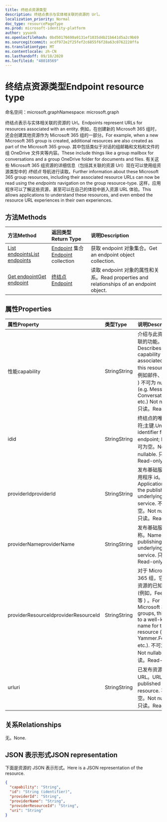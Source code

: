 ```yaml
---
title: 终结点资源类型
description: 终结点表示与实体相关联的资源的 Url。
localization_priority: Normal
doc_type: resourcePageType
ms.prod: microsoft-identity-platform
author: yyuank
ms.openlocfilehash: 0bd50176690a9131ef1035d4b21b641d5a2c9b69
ms.sourcegitcommit: acdf972e2f25fef2c6855f6f28a63c0762228ffa
ms.translationtype: MT
ms.contentlocale: zh-CN
ms.lasthandoff: 09/18/2020
ms.locfileid: "48018569"
---
```

# <a name="endpoint-resource-type"></a><span data-ttu-id="8b8f3-103">终结点资源类型</span><span class="sxs-lookup"><span data-stu-id="8b8f3-103">Endpoint resource type</span></span>

<span data-ttu-id="8b8f3-104">命名空间：microsoft.graph</span><span class="sxs-lookup"><span data-stu-id="8b8f3-104">Namespace: microsoft.graph</span></span>

<span data-ttu-id="8b8f3-105">终结点表示与实体相关联的资源的 Url。</span><span class="sxs-lookup"><span data-stu-id="8b8f3-105">Endpoints represent URLs for resources associated with an entity.</span></span>  <span data-ttu-id="8b8f3-106">例如，在创建新的 Microsoft 365 组时，还会创建其他资源作为 Microsoft 365 组的一部分。</span><span class="sxs-lookup"><span data-stu-id="8b8f3-106">For example, when a new Microsoft 365 group is created, additional resources are also created as part of the Microsoft 365 group.</span></span> <span data-ttu-id="8b8f3-107">其中包括类似于对话的组邮箱和文档和文件的组 OneDrive 文件夹等内容。</span><span class="sxs-lookup"><span data-stu-id="8b8f3-107">These include things like a group mailbox for conversations and a group OneDrive folder for documents and files.</span></span> <span data-ttu-id="8b8f3-108">有关这些 Microsoft 365 组资源的详细信息（包括其关联的资源 Url）现在可以使用组资源类型中的 *终结点* 导航进行读取。</span><span class="sxs-lookup"><span data-stu-id="8b8f3-108">Further information about these Microsoft 365 group resources, including their associated resource URLs can now be read using the *endpoints* navigation on the group resource-type.</span></span> <span data-ttu-id="8b8f3-109">这样，应用程序可以了解这些资源，甚至可以在自己的体验中嵌入资源 URL 体验。</span><span class="sxs-lookup"><span data-stu-id="8b8f3-109">This allows applications to understand these resources, and even embed the resource URL experiences in their own experiences.</span></span> 

## <a name="methods"></a><span data-ttu-id="8b8f3-110">方法</span><span class="sxs-lookup"><span data-stu-id="8b8f3-110">Methods</span></span>

| <span data-ttu-id="8b8f3-111">方法</span><span class="sxs-lookup"><span data-stu-id="8b8f3-111">Method</span></span>           | <span data-ttu-id="8b8f3-112">返回类型</span><span class="sxs-lookup"><span data-stu-id="8b8f3-112">Return Type</span></span>    |<span data-ttu-id="8b8f3-113">说明</span><span class="sxs-lookup"><span data-stu-id="8b8f3-113">Description</span></span>|
|:---------------|:--------|:----------|
|[<span data-ttu-id="8b8f3-114">List endpoints</span><span class="sxs-lookup"><span data-stu-id="8b8f3-114">List endpoints</span></span>](../api/group-list-endpoints.md) |<span data-ttu-id="8b8f3-115">[Endpoint](endpoint.md) 集合</span><span class="sxs-lookup"><span data-stu-id="8b8f3-115">[Endpoint](endpoint.md) collection</span></span>| <span data-ttu-id="8b8f3-116">获取 endpoint 对象集合。</span><span class="sxs-lookup"><span data-stu-id="8b8f3-116">Get an endpoint object collection.</span></span> |
|[<span data-ttu-id="8b8f3-117">Get endpoint</span><span class="sxs-lookup"><span data-stu-id="8b8f3-117">Get endpoint</span></span>](../api/endpoint-get.md) | [<span data-ttu-id="8b8f3-118">终结点</span><span class="sxs-lookup"><span data-stu-id="8b8f3-118">Endpoint</span></span>](endpoint.md) |<span data-ttu-id="8b8f3-119">读取 endpoint 对象的属性和关系。</span><span class="sxs-lookup"><span data-stu-id="8b8f3-119">Read properties and relationships of an endpoint object.</span></span>|

## <a name="properties"></a><span data-ttu-id="8b8f3-120">属性</span><span class="sxs-lookup"><span data-stu-id="8b8f3-120">Properties</span></span>
| <span data-ttu-id="8b8f3-121">属性</span><span class="sxs-lookup"><span data-stu-id="8b8f3-121">Property</span></span>     | <span data-ttu-id="8b8f3-122">类型</span><span class="sxs-lookup"><span data-stu-id="8b8f3-122">Type</span></span>   |<span data-ttu-id="8b8f3-123">说明</span><span class="sxs-lookup"><span data-stu-id="8b8f3-123">Description</span></span>|
|:---------------|:--------|:----------|
| <span data-ttu-id="8b8f3-124">性能</span><span class="sxs-lookup"><span data-stu-id="8b8f3-124">capability</span></span>     | <span data-ttu-id="8b8f3-125">String</span><span class="sxs-lookup"><span data-stu-id="8b8f3-125">String</span></span>  | <span data-ttu-id="8b8f3-126">介绍与此资源相关联的功能。</span><span class="sxs-lookup"><span data-stu-id="8b8f3-126">Describes the capability that is associated with this resource.</span></span> <span data-ttu-id="8b8f3-127"> (，例如邮件、对话等 ) 不可为 null。</span><span class="sxs-lookup"><span data-stu-id="8b8f3-127">(e.g. Messages, Conversations, etc.)  Not nullable.</span></span> <span data-ttu-id="8b8f3-128">只读。</span><span class="sxs-lookup"><span data-stu-id="8b8f3-128">Read-only.</span></span> |
| <span data-ttu-id="8b8f3-129">id</span><span class="sxs-lookup"><span data-stu-id="8b8f3-129">id</span></span>             | <span data-ttu-id="8b8f3-130">String</span><span class="sxs-lookup"><span data-stu-id="8b8f3-130">String</span></span>  | <span data-ttu-id="8b8f3-131">终结点的唯一标识符;主键.</span><span class="sxs-lookup"><span data-stu-id="8b8f3-131">Unique identifier for the endpoint; Key.</span></span> <span data-ttu-id="8b8f3-132">不可为空。</span><span class="sxs-lookup"><span data-stu-id="8b8f3-132">Not nullable.</span></span> <span data-ttu-id="8b8f3-133">只读。</span><span class="sxs-lookup"><span data-stu-id="8b8f3-133">Read-only.</span></span>|
| <span data-ttu-id="8b8f3-134">providerId</span><span class="sxs-lookup"><span data-stu-id="8b8f3-134">providerId</span></span>     | <span data-ttu-id="8b8f3-135">String</span><span class="sxs-lookup"><span data-stu-id="8b8f3-135">String</span></span>  | <span data-ttu-id="8b8f3-136">发布基础服务的应用程序 id。</span><span class="sxs-lookup"><span data-stu-id="8b8f3-136">Application id of the publishing underlying service.</span></span> <span data-ttu-id="8b8f3-137">不可为空。</span><span class="sxs-lookup"><span data-stu-id="8b8f3-137">Not nullable.</span></span> <span data-ttu-id="8b8f3-138">只读。</span><span class="sxs-lookup"><span data-stu-id="8b8f3-138">Read-only.</span></span>|
| <span data-ttu-id="8b8f3-139">providerName</span><span class="sxs-lookup"><span data-stu-id="8b8f3-139">providerName</span></span>   | <span data-ttu-id="8b8f3-140">String</span><span class="sxs-lookup"><span data-stu-id="8b8f3-140">String</span></span>  | <span data-ttu-id="8b8f3-141">发布基础服务的名称。</span><span class="sxs-lookup"><span data-stu-id="8b8f3-141">Name of the publishing underlying service.</span></span> <span data-ttu-id="8b8f3-142">只读。</span><span class="sxs-lookup"><span data-stu-id="8b8f3-142">Read-only.</span></span>|
| <span data-ttu-id="8b8f3-143">providerResourceId</span><span class="sxs-lookup"><span data-stu-id="8b8f3-143">providerResourceId</span></span>|<span data-ttu-id="8b8f3-144">String</span><span class="sxs-lookup"><span data-stu-id="8b8f3-144">String</span></span>| <span data-ttu-id="8b8f3-145">对于 Microsoft 365 组，它设置为资源的已知名称 (例如，FeedURL 等 ) 。</span><span class="sxs-lookup"><span data-stu-id="8b8f3-145">For Microsoft 365 groups, this is set to a well-known name for the resource (e.g. Yammer.FeedURL etc.).</span></span> <span data-ttu-id="8b8f3-146">不可为空。</span><span class="sxs-lookup"><span data-stu-id="8b8f3-146">Not nullable.</span></span> <span data-ttu-id="8b8f3-147">只读。</span><span class="sxs-lookup"><span data-stu-id="8b8f3-147">Read-only.</span></span>|
| <span data-ttu-id="8b8f3-148">url</span><span class="sxs-lookup"><span data-stu-id="8b8f3-148">uri</span></span>            | <span data-ttu-id="8b8f3-149">String</span><span class="sxs-lookup"><span data-stu-id="8b8f3-149">String</span></span>  | <span data-ttu-id="8b8f3-150">已发布资源的 URL。</span><span class="sxs-lookup"><span data-stu-id="8b8f3-150">URL of the published resource.</span></span> <span data-ttu-id="8b8f3-151">不可为空。</span><span class="sxs-lookup"><span data-stu-id="8b8f3-151">Not nullable.</span></span> <span data-ttu-id="8b8f3-152">只读。</span><span class="sxs-lookup"><span data-stu-id="8b8f3-152">Read-only.</span></span>|

## <a name="relationships"></a><span data-ttu-id="8b8f3-153">关系</span><span class="sxs-lookup"><span data-stu-id="8b8f3-153">Relationships</span></span>

<span data-ttu-id="8b8f3-154">无。</span><span class="sxs-lookup"><span data-stu-id="8b8f3-154">None.</span></span>


## <a name="json-representation"></a><span data-ttu-id="8b8f3-155">JSON 表示形式</span><span class="sxs-lookup"><span data-stu-id="8b8f3-155">JSON representation</span></span>
<span data-ttu-id="8b8f3-156">下面是资源的 JSON 表示形式。</span><span class="sxs-lookup"><span data-stu-id="8b8f3-156">Here is a JSON representation of the resource.</span></span>

<!-- {
  "blockType": "resource",
  "optionalProperties": [

  ],
  "@odata.type": "microsoft.graph.endpoint"
}-->

```json
{
  "capability": "String",
  "id": "String (identifier)",
  "providerId": "String",
  "providerName": "String",
  "providerResourceId": "String",
  "uri": "String"
}

```

<!-- uuid: 8fcb5dbc-d5aa-4681-8e31-b001d5168d79
2015-10-25 14:57:30 UTC -->
<!--
{
  "type": "#page.annotation",
  "description": "Endpoint resource",
  "keywords": "",
  "section": "documentation",
  "tocPath": "",
  "suppressions": [
     "Error: microsoft.graph.servicePrincipal/endpoints:\r\n      Referenced type microsoft.graph.endPoint is not defined in the doc  set! Potential suggestion: microsoft.graph.callRecords.endpoint"
    ]
}
-->

